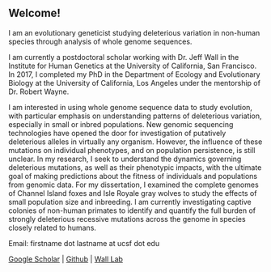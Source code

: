 ## Welcome!

I am an evolutionary geneticist studying deleterious variation in non-human species through analysis of whole genome sequences.

I am currently a postdoctoral scholar working with Dr. Jeff Wall in the Institute for Human Genetics at the University of California, San Francisco. In 2017, I completed my PhD in the Department of Ecology and Evolutionary Biology at the University of California, Los Angeles under the mentorship of Dr. Robert Wayne. 

I am interested in using whole genome sequence data to study evolution, with particular emphasis on understanding patterns of deleterious variation, especially in small or inbred populations. New genomic sequencing technologies have opened the door for investigation of putatively deleterious alleles in virtually any organism. However, the influence of these mutations on individual phenotypes, and on population persistence, is still unclear. In my research, I seek to understand the dynamics governing deleterious mutations, as well as their phenotypic impacts, with the ultimate goal of making predictions about the fitness of individuals and populations from genomic data. For my dissertation, I examined the complete genomes of Channel Island foxes and Isle Royale gray wolves to study the effects of small population size and inbreeding. I am currently investigating captive colonies of non-human primates to identify and quantify the full burden of strongly deleterious recessive mutations across the genome in species closely related to humans.

Email: firstname dot lastname at ucsf dot edu

[Google Scholar](https://scholar.google.com/citations?user=bcoxqJgAAAAJ&hl=en) \| [Github](https://github.com/jarobin/) \| [Wall Lab](https://walllab.ucsf.edu/)
